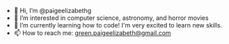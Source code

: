 - 👋 Hi, I’m @paigeelizabethg
- 👀 I’m interested in computer science, astronomy, and horror movies
- 🌱 I’m currently learning how to code! I'm very excited to learn new skills.
- 📫 How to reach me: green.paigeelizabeth@gmail.com

<!---
paigeelizabethg/paigeelizabethg is a ✨ special ✨ repository because its `README.md` (this file) appears on your GitHub profile.
You can click the Preview link to take a look at your changes.
--->

